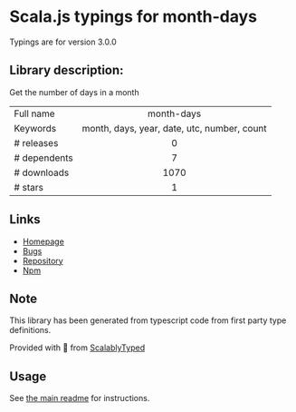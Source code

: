 
# Scala.js typings for month-days

Typings are for version 3.0.0

## Library description:
Get the number of days in a month

|                    |                 |
| ------------------ | :-------------: |
| Full name          | month-days |
| Keywords           | month, days, year, date, utc, number, count |
| # releases         | 0 |
| # dependents       | 7 |
| # downloads        | 1070 |
| # stars            | 1 |

## Links
- [Homepage](https://github.com/sindresorhus/month-days#readme)
- [Bugs](https://github.com/sindresorhus/month-days/issues)
- [Repository](https://github.com/sindresorhus/month-days)
- [Npm](https://www.npmjs.com/package/month-days)
    


## Note
This library has been generated from typescript code from first party type definitions.

Provided with :purple_heart: from [ScalablyTyped](https://github.com/oyvindberg/ScalablyTyped)

## Usage
See [the main readme](../../readme.md) for instructions.


